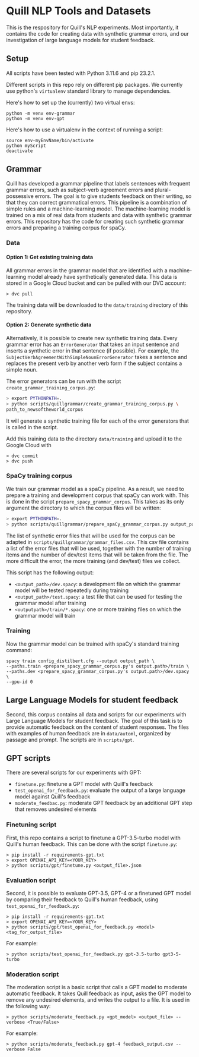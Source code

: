 # Quill NLP Tools and Datasets

This is the respository for Quill's NLP experiments. Most importantly, it contains the code for creating data with synthetic grammar errors, and our investigation of large language models for student feedback.

## Setup

All scripts have been tested with Python 3.11.6 and pip 23.2.1.

Different scripts in this repo rely on different pip packages. We currently use python's `virtualenv` standard library to manage dependencies.

Here's how to set up the (currently) two virtual envs:

```shell
python -m venv env-grammar
python -m venv env-gpt
```

Here's how to use a virtualenv in the context of running a script:

```shell
source env-myEnvName/bin/activate
python myScript
deactivate
```

## Grammar

Quill has developed a grammar pipeline that labels sentences with frequent grammar errors, such as subject-verb agreement errors and plural-possessive errors.
The goal is to give students feedback on their writing, so that they can correct grammatical errors.
This pipeline is a combination of simple rules and a machine-learning model. The machine-learning model is trained on a mix of real data from students and data with
synthetic grammar errors. This repository has the code for creating such synthetic grammar errors and preparing a training corpus for spaCy.

### Data

#### Option 1: Get existing training data

All grammar errors in the grammar model that are identified with a machine-learning model already have synthetically generated data.
This data is stored in a Google Cloud bucket and can be pulled with our DVC account:

```
> dvc pull
```

The training data will be downloaded to the `data/training` directory of this repository.

#### Option 2: Generate synthetic data

Alternatively, it is possible to create new synthetic training data. Every grammar error has an `ErrorGenerator`
that takes an input sentence and inserts a synthetic error in that sentence (if possible). For example, the `SubjectVerbAgreementWithSimpleNounErrorGenerator`
takes a sentence and replaces the present verb by another verb form if the subject contains a simple noun.

The error generators can be run with the script `create_grammar_training_corpus.py`:

```bash
> export PYTHONPATH=.
> python scripts/quillgrammar/create_grammar_training_corpus.py \
path_to_newsoftheworld_corpus
```

It will generate a synthetic training file for each of the error generators that is called in the script.

Add this training data to the directory `data/training` and upload it to the Google Cloud with

```
> dvc commit
> dvc push
```

### SpaCy training corpus

We train our grammar model as a spaCy pipeline. As a result, we need to prepare a training and development corpus
that spaCy can work with. This is done in the script `prepare_spacy_grammar_corpus`.
This takes as its only argument the directory to which the corpus files will be written:

```bash
> export PYTHONPATH=.
> python scripts/quillgrammar/prepare_spaCy_grammar_corpus.py output_path
```

The list of synthetic error files that will be used for the corpus can be adapted in `scripts/quillgrammar/grammar_files.csv`.
This csv file contains a list of the error files that will be used, together with the number of training items and the number
of dev/test items that will be taken from the file. The more difficult the error, the more training (and dev/test) files we
collect.

This script has the following output:
- `<output_path>/dev.spacy`: a development file on which the grammar model will be tested repeatedly during training
- `<output_path>/test.spacy`: a test file that can be used for testing the grammar model after training
- `<outputpath>/train/*.spacy`: one or more training files on which the grammar model will train

### Training

Now the grammar model can be trained with spaCy's standard training command:

```
spacy train config_distilbert.cfg --output output_path \
--paths.train <prepare_spacy_grammar_corpus.py's output.path>/train \
--paths.dev <prepare_spacy_grammar_corpus.py's output.path>/dev.spacy \
--gpu-id 0
```

## Large Language Models for student feedback

Second, this corpus contains all data and scripts for our experiments with Large Language Models for student feedback.
The goal of this task is to provide automatic feedback on the content of student responses.
The files with examples of human feedback are in `data/automl`, organized by passage and prompt. The scripts are in `scripts/gpt`.

## GPT scripts

There are several scripts for our experiments with GPT:
- `finetune.py`: finetune a GPT model with Quill's feedback
- `test_openai_for_feedback.py`: evaluate the output of a large language model against Quill's feedback
- `moderate_feedbac.py`: moderate GPT feedback by an additional GPT step that removes undesired elements

### Finetuning script

First, this repo contains a script to finetune a GPT-3.5-turbo model with Quill's human feedback. This can be done with the script `finetune.py`:

```
> pip install -r requirements-gpt.txt
> export OPENAI_API_KEY=<YOUR_KEY>
> python scripts/gpt/finetune.py <output_file>.json
```

### Evaluation script

Second, it is possible to evaluate GPT-3.5, GPT-4 or a finetuned GPT model by comparing their feedback to Quill's human feedback, using `test_openai_for_feedback.py`:

```
> pip install -r requirements-gpt.txt
> export OPENAI_API_KEY=<YOUR_KEY>
> python scripts/gpt/test_openai_for_feedback.py <model> <tag_for_output_file>
```

For example:

```
> python scripts/test_openai_for_feedback.py gpt-3.5-turbo gpt3-5-turbo
```

### Moderation script

The moderation script is a basic script that calls a GPT model to moderate automatic feedback. It takes Quill feedback as input, asks the
GPT model to remove any undesired elements, and writes the output to a file. It is used in the following way:

```
> python scripts/moderate_feedback.py <gpt_model> <output_file> --verbose <True/False>
```

For example:

```
> python scripts/moderate_feedback.py gpt-4 feedback_output.csv --verbose False
```

